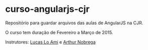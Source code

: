 # curso-angularjs-cjr

Repositório para guardar arquivos das aulas de AngularJS na CJR.

O curso tem duração de Fevereiro a Março de 2015.

Instrutores: [Lucas Lo Ami](https://github.com/lucasloami "Github do Lucas Lo Ami") e [Arthur Nobrega](https://github.com/arthurnobrega "Github do Arthur Nobrega")
